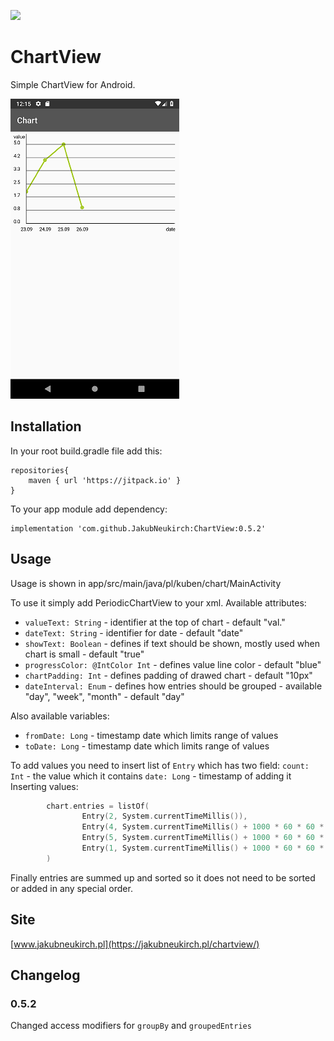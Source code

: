[![](https://jitpack.io/v/JakubNeukirch/ChartView.svg)](https://jitpack.io/#JakubNeukirch/ChartView)

# ChartView
Simple ChartView for Android.

![screenshot](https://github.com/JakubNeukirch/ChartView/blob/master/Screenshot_1537704930.png)

## Installation
In your root build.gradle file add this:
```
repositories{
    maven { url 'https://jitpack.io' }
}
```
To your app module add dependency:
```
implementation 'com.github.JakubNeukirch:ChartView:0.5.2'
```
## Usage
Usage is shown in app/src/main/java/pl/kuben/chart/MainActivity

To use it simply add PeriodicChartView to your xml. Available attributes:
- `valueText: String` - identifier at the top of chart - default "val."
- `dateText: String` - identifier for date - default "date"
- `showText: Boolean` - defines if text should be shown, mostly used when chart is small - default "true"
- `progressColor: @IntColor Int` - defines value line color - default "blue"
- `chartPadding: Int` - defines padding of drawed chart - default "10px"
- `dateInterval: Enum` - defines how entries should be grouped - available "day", "week", "month" - default "day"

Also available variables:
- `fromDate: Long` - timestamp date which limits range of values
- `toDate: Long` - timestamp date which limits range of values

To add values you need to insert list of  `Entry` which has two field:
`count: Int` - the value which it contains
`date: Long` - timestamp of adding it
Inserting values:
```kotlin
        chart.entries = listOf(
                Entry(2, System.currentTimeMillis()),
                Entry(4, System.currentTimeMillis() + 1000 * 60 * 60 * 24),
                Entry(5, System.currentTimeMillis() + 1000 * 60 * 60 * 24 * 2),
                Entry(1, System.currentTimeMillis() + 1000 * 60 * 60 * 24 * 3)
        )
```
  
  Finally entries are summed up and sorted so it does not need to be sorted or added in any special order.
  
  ## Site
[www.jakubneukirch.pl](https://jakubneukirch.pl/chartview/)

## Changelog
### 0.5.2
Changed access modifiers for `groupBy` and `groupedEntries`
